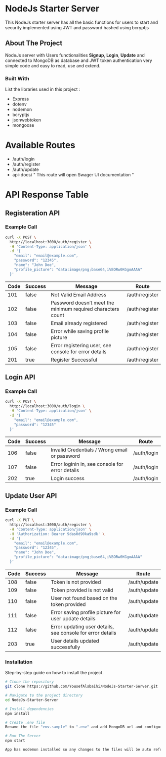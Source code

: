 # NodeJs Starter Server
This NodeJs starter server has all the basic functions for users to start and security implemented using JWT and password hashed using bcryptjs

## About The Project

NodeJs server with Users functionalities **Signup**, **Login**, **Update** and connected to MongoDB as database and JWT token authentication
very simple code and easy to read, use and extend.

### Built With

List the libraries used in this project :
- Express
- dotenv
- nodemon
- bcryptjs
- jsonwebtoken
- mongoose


# Available Routes
- /auth/login
- /auth/register
- /auth/update
- api-docs/ " This route will open Swager UI documentation "



# API Response Table

## Registeration API 
### Example Call
```bash
curl -X POST \
  http://localhost:3000/auth/register \
  -H 'Content-Type: application/json' \
  -d '{
    "email": "email@example.com",
    "password": "12345",
    "name": "John Doe",
    "profile_picture": "data:image/png;base64,iVBORw0KGgoAAAA"
  }'
```
| Code  | Success | Message  | Route |
| ------------- | ------------- | ------------- | ------------- |
| 101  | false  | Not Valid Email Address  | /auth/register  |
| 102  | false  | Password doesn’t meet the minimum required characters count  | /auth/register  |
| 103  | false  | Email already registered | /auth/register |
| 104  | false  | ​​Error while saving profile picture  | /auth/register |
| 105  | false  | Error registering user, see console for error details  | /auth/register |
| 201  | true  | Register Successful  | /auth/register |



## Login API 
### Example Call
```bash
curl -X POST \
  http://localhost:3000/auth/login \
  -H 'Content-Type: application/json' \
  -d '{
    "email": "email@example.com",
    "password": "12345"
  }'
```
| Code  | Success | Message  | Route |
| ------------- | ------------- | ------------- | ------------- |
| 106  | false  | Invalid Credentials / Wrong email or password  | /auth/login  |
| 107  | false  | Error loginin in, see console for error details  | /auth/login  |
| 202  | true  | Login success  | /auth/login |


## Update User API 
### Example Call
```bash
curl -X PUT \
  http://localhost:3000/auth/register \
  -H 'Content-Type: application/json' \
  -H 'Authorization: Bearer 9das0d90ka9sdk' \
  -d '{
    "email": "email@example.com",
    "password": "12345",
    "name": "John Doe",
    "profile_picture": "data:image/png;base64,iVBORw0KGgoAAAA"
  }'
```
| Code  | Success | Message  | Route |
| ------------- | ------------- | ------------- | ------------- |
| 108  | false  | Token is not provided  | /auth/update  |
| 109  | false  | Token provided is not valid  | /auth/update  |
| 110  | false  | User not found based on the token provided  | /auth/update |
| 111  | false  | Error saving profile picture for user update details  | /auth/update |
| 112  | false  | Error updating user details, see console for error details  | /auth/update |
| 203  | true  | User details updated successfully  | /auth/update |





### Installation

Step-by-step guide on how to install the project.

```bash
# Clone the repository
git clone https://github.com/YousefAlsbaihi/NodeJs-Starter-Server.git

# Navigate to the project directory
cd NodeJs-Starter-Server

# Install dependencies
npm install

# Create .env file
Rename the file "env.sample" to ".env" and add MongoDB url and configure it.

# Run The Server
npm start

App has nodemon installed so any changes to the files will be auto refreshed to the server
